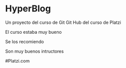 # HyperBlog
Un proyecto del curso de Git Git Hub del curso  de Platzi

El curso estaba muy bueno


Se los recomiendo 

Son muy buenos intructores

#Platzi.com


